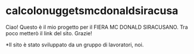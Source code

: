 # calcolonuggetsmcdonaldsiracusa
Ciao! Questo è il mio progetto per il FIERA MC DONALD SIRACUSANO.
Tra poco metterò il link del sito. Grazie! 

*Il sito è stato sviluppato da un gruppo di lavoratori, noi.
